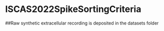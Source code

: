 # ISCAS2022SpikeSortingCriteria

##Raw synthetic extracellular recording is deposited in the datasets folder

